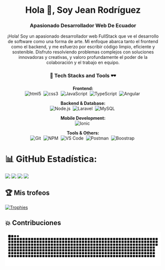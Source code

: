 <h1 align="center">Hola 👋, Soy Jean Rodríguez</h1>
<h3 align="center">Apasionado Desarrollador Web De Ecuador</h3>

<p align="center">¡Hola! Soy un apasionado desarrollador web FullStack que ve el desarrollo de software como una forma de arte. Mi enfoque abarca tanto el frontend como el backend, y me esfuerzo por escribir código limpio, eficiente y sostenible. Disfruto resolviendo problemas complejos con soluciones innovadoras y creativas, y valoro profundamente el poder de la colaboración y el trabajo en equipo.
</p>

<h3 align="center">🚀 Tech Stacks and Tools 🕶️</h3>


<p align="center">
  <!-- Grouped badges by type -->
  <strong>Frontend:</strong><br/>
  <img src="https://img.shields.io/badge/HTML5-DD4B25?style=for-the-badge&logo=html5&logoColor=white" alt="html5" />&nbsp;
  <img src="https://img.shields.io/badge/CSS3-1572B6?style=for-the-badge&logo=css3&logoColor=white" alt="css3" />&nbsp;
  <img src="https://img.shields.io/badge/JavaScript-F7DF1E?style=for-the-badge&logo=javascript&logoColor=black" alt="JavaScript" />&nbsp;
  <img src="https://img.shields.io/badge/TypeScript-3178C6?style=for-the-badge&logo=typescript&logoColor=white" alt="TypeScript" />&nbsp;
  <img src="https://img.shields.io/badge/Angular-DD0031?style=for-the-badge&logo=angular&logoColor=white" alt="Angular" />&nbsp;
  <!-- ... other frontend technologies ... -->
</p>




<p align="center">
  <strong>Backend & Database:</strong><br/>
  <img src="https://img.shields.io/badge/Node.js-339933?style=for-the-badge&logo=node.js&logoColor=white" alt="Node.js" />&nbsp;
  <img src="https://img.shields.io/badge/Laravel-FF2D20?style=for-the-badge&logo=laravel&logoColor=white" alt="Laravel" />&nbsp;
   <!-- ... <img src="https://img.shields.io/badge/SpringBoot-6DB33F?style=for-the-badge&logo=Spring&logoColor=white" alt="Spring  Boot" />&nbsp;-->
 <img src="https://img.shields.io/badge/MySQL-4479A1?style=for-the-badge&logo=mysql&logoColor=white" alt="MySQL" />&nbsp; 
  <!-- ... other backend and database technologies ... -->
</p>

<p align="center">
    <strong>Mobile Development:</strong><br/>
    <img src="https://img.shields.io/badge/Ionic-3880FF?style=for-the-badge&logo=ionic&logoColor=white" alt="Ionic" />&nbsp;
   
  <!-- ... other mobile development technologies ... -->
</p>

<p align="center">
  <strong>Tools & Others:</strong><br/>
  <img src="https://img.shields.io/badge/Git-F05032?style=for-the-badge&logo=git&logoColor=white" alt="Git" />&nbsp;
  <img src="https://img.shields.io/badge/NPM-CB3837?style=for-the-badge&logo=npm&logoColor=white" alt="NPM" />&nbsp;
  <img src="https://img.shields.io/badge/VS_Code-007ACC?style=for-the-badge&logo=visualstudiocode&logoColor=white" alt="VS Code" />&nbsp;
  <img src="https://img.shields.io/badge/Postman-FF6C37?style=for-the-badge&logo=postman&logoColor=white" alt="Postman" />&nbsp;
  <img src="https://img.shields.io/badge/bootstrap-7952B3?style=for-the-badge&logo=bootstrap&logoColor=white" alt="Boostrap" />&nbsp;

 
  
  <!-- ... other tools and technologies ... -->
</p>


# 📊 GitHub Estadística:

<div>
  <img width="440px" src="https://github-readme-stats.vercel.app/api?username=Jean10112002&show_icons=true&theme=onedark">
  <img width="385px" src="https://github-readme-stats.anuraghazra1.vercel.app/api/top-langs/?username=Jean10112002&layout=compact&theme=onedark" />
  <img width="440px" src="https://github-readme-activity-graph.vercel.app/graph?username=Jean10112002&theme=github">
  <img width="385px" src="https://github-readme-streak-stats.herokuapp.com/?user=Jean10112002&theme=onedark" />
</div>


## 🏆 Mis trofeos
[![Trophies](https://github-profile-trophy.vercel.app/?username=Jean10112002&theme=onedark)](https://github.com/ryo-ma/github-profile-trophy)

## 💥 Contribuciones
![Snake animation](https://raw.githubusercontent.com/Jean10112002/Jean10112002/output/github-contribution-grid-snake-dark.svg)

##



<!-- Proudly created with GPRM ( https://gprm.itsvg.in ) -->
